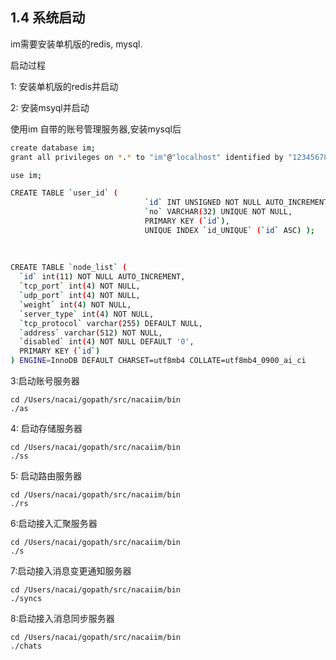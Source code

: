 ## 1.4 系统启动

im需要安装单机版的redis, mysql.

启动过程

1: 安装单机版的redis并启动

2: 安装msyql并启动

使用im 自带的账号管理服务器,安装mysql后

```bash
create database im;
grant all privileges on *.* to "im"@"localhost" identified by "12345678" with grant option;

use im;

CREATE TABLE `user_id` (
                              `id` INT UNSIGNED NOT NULL AUTO_INCREMENT,
                              `no` VARCHAR(32) UNIQUE NOT NULL,
                              PRIMARY KEY (`id`),
                              UNIQUE INDEX `id_UNIQUE` (`id` ASC) );
                              
                              
                              
CREATE TABLE `node_list` (
  `id` int(11) NOT NULL AUTO_INCREMENT,
  `tcp_port` int(4) NOT NULL,
  `udp_port` int(4) NOT NULL,
  `weight` int(4) NOT NULL,
  `server_type` int(4) NOT NULL,
  `tcp_protocol` varchar(255) DEFAULT NULL,
  `address` varchar(512) NOT NULL,
  `disabled` int(4) NOT NULL DEFAULT '0',
  PRIMARY KEY (`id`)
) ENGINE=InnoDB DEFAULT CHARSET=utf8mb4 COLLATE=utf8mb4_0900_ai_ci


```

3:启动账号服务器

```
cd /Users/nacai/gopath/src/nacaiim/bin
./as
```

4: 启动存储服务器

```
cd /Users/nacai/gopath/src/nacaiim/bin
./ss
```

5: 启动路由服务器

```
cd /Users/nacai/gopath/src/nacaiim/bin
./rs
```

6:启动接入汇聚服务器

```
cd /Users/nacai/gopath/src/nacaiim/bin
./s
```

7:启动接入消息变更通知服务器

```
cd /Users/nacai/gopath/src/nacaiim/bin
./syncs
```

8:启动接入消息同步服务器

```
cd /Users/nacai/gopath/src/nacaiim/bin
./chats
```



